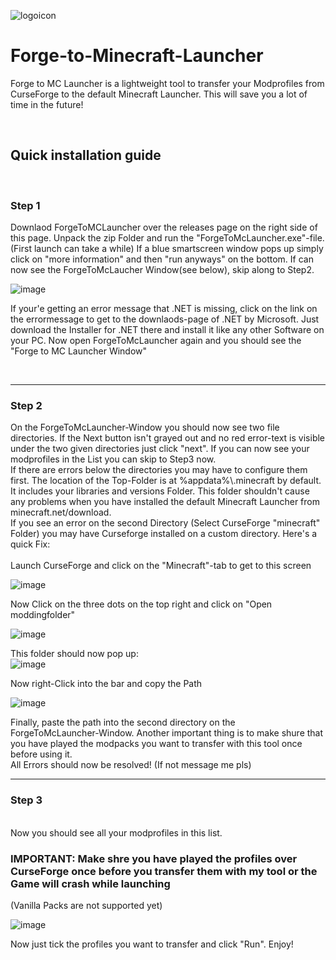 
![logoicon](https://github.com/derdavidoo/Forge-to-Minecraft-Launcher/assets/145209719/a9f617d0-be02-405a-955a-0667bf4d5416)
# Forge-to-Minecraft-Launcher

Forge to MC Launcher is a lightweight tool to transfer your Modprofiles from CurseForge to the default Minecraft Launcher. This will save you a lot of time in the future!

<br>


<h2>Quick installation guide</h2>
<br>
<h3>Step 1</h3>
Downlaod ForgeToMCLauncher over the releases page on the right side of this page. Unpack the zip Folder and run the
"ForgeToMcLauncher.exe"-file. (First launch can take a while) If a blue smartscreen window pops up simply click on "more information" and then "run anyways" on the bottom. If can now see the ForgeToMcLaucher Window(see below), skip along to Step2.

![image](https://github.com/derdavidoo/Forge-to-Minecraft-Launcher/assets/145209719/29beea58-1e63-458b-ac74-6298ab1a68ce)
<br>

If your'e getting an error message that .NET is missing, click on the link on the errormessage to get to the downlaods-page of .NET by Microsoft. Just download the Installer for .NET there and install it like
any other Software on your PC. Now open ForgeToMcLauncher again and you should see the "Forge to MC Launcher Window"

<br>

---
<h3>Step 2</h3>
On the ForgeToMcLauncher-Window you should now see two file directories. If the Next button isn't grayed out and no red error-text is visible under the two given directories just click "next". If you can now see your modprofiles in the List you can skip to Step3 now.
<br>
If there are errors below the directories you may have to configure them first. The location of the Top-Folder is at %appdata%\.minecraft by default. It includes your libraries and versions Folder. This folder shouldn't cause any problems when you have installed the default Minecraft Launcher from minecraft.net/download.
<br>
If you see an error on the second Directory (Select CurseForge "minecraft" Folder) you may have Curseforge installed on a custom directory. Here's a quick Fix:
<br>
<br>
Launch CurseForge and click on the "Minecraft"-tab to get to this screen

![image](https://github.com/derdavidoo/Forge-to-Minecraft-Launcher/assets/145209719/d2d82469-e427-4aba-908b-edba32650ca1)

Now Click on the three dots on the top right and click on "Open moddingfolder"

![image](https://github.com/derdavidoo/Forge-to-Minecraft-Launcher/assets/145209719/d2193777-624d-4bc6-be63-4ce866d335de)

This folder should now pop up:
<br>
![image](https://github.com/derdavidoo/Forge-to-Minecraft-Launcher/assets/145209719/9203a695-9667-4b18-a9be-d63a8024e85d)

Now right-Click into the bar and copy the Path

![image](https://github.com/derdavidoo/Forge-to-Minecraft-Launcher/assets/145209719/6afbc8d9-7fc2-4f13-b696-4fa358af18fb)

Finally, paste the path into the second directory on the ForgeToMcLauncher-Window. Another important thing is to make shure that you have played the modpacks you want to transfer with this tool once before using it.
<br>
All Errors should now be resolved! (If not message me pls)

---
<h3>Step 3</h3>
<br>
Now you should see all your modprofiles in this list.
<h3>IMPORTANT: Make shre you have played the profiles over CurseForge once before you transfer them with my tool or the Game will crash while launching</h3>
(Vanilla Packs are not supported yet)

![image](https://github.com/derdavidoo/Forge-to-Minecraft-Launcher/assets/145209719/fcb031ea-2402-40a9-aa4a-96df9d3b9a65)

Now just tick the profiles you want to transfer and click "Run". Enjoy!
